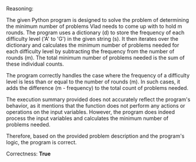 Reasoning:

The given Python program is designed to solve the problem of determining the minimum number of problems Vlad needs to come up with to hold m rounds. The program uses a dictionary (d) to store the frequency of each difficulty level ('A' to 'G') in the given string (s). It then iterates over the dictionary and calculates the minimum number of problems needed for each difficulty level by subtracting the frequency from the number of rounds (m). The total minimum number of problems needed is the sum of these individual counts.

The program correctly handles the case where the frequency of a difficulty level is less than or equal to the number of rounds (m). In such cases, it adds the difference (m - frequency) to the total count of problems needed.

The execution summary provided does not accurately reflect the program's behavior, as it mentions that the function does not perform any actions or operations on the input variables. However, the program does indeed process the input variables and calculates the minimum number of problems needed.

Therefore, based on the provided problem description and the program's logic, the program is correct.

Correctness: **True**